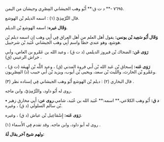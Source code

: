 ٧٦٩٥ -** د ت ق:** أَبُو وهب الجيشاني المِصْرِي وجيشان من اليمن.

قال التِّرْمِذِيّ (١) : اسمه الديلم بْن الهوشع.

**وَقَال غيره:** اسمه الهوشع بْن الديلم.

**وَقَال أَبُو سَعِيد بْن يونس:** يقول أهل العلم من أهل العراق فِي أَبِي وهب إن اسمه ديلم بْن هوشع، وهو عندي خطأ واسم أَبِي وهب الجيشاني عُبَيد بْن شرحبيل.

**رَوَى عَن:** الضحاك بْن فيروز الديلمي (د ت ق) ، وعبد الله بن عَمْرو بن العاص، وأبي خراش الرعيني (ق) .

**رَوَى عَنه:** إسحاق بْن عَبد الله بْن أَبي فروة المدني (ق) ، وعبد اللَّه بْن لَهِيعَة (ت ق) ، وعَمْرو بْن الحارث، والليث بْن سعد، ويحيى بْن أيوب، ويزيد بْن أَبي حبيب (د) المِصْرِيون.

قال البخاري (٢) : ديلم بْن الهوشع أَبُو وهب الجيشاني فِي إسناده نظر (٣) .

روى له أَبُو داود، والتِّرْمِذِيّ، وابن ماجه.

**• د ق:** أَبُو وهب الكلاعي،** اسمه:** عُبَيد الله بن عُبَيد، شامي.**روى عن:** أَبِي مخارق زهير بْن سالم السلولي (د ق) ، وغيره.

**رَوَى عَنه:** إِسْمَاعِيل بْن عياش (د ق) ، وغيره.

روى له أبو داود، وابن ماجه. وقد تقدم فِي الأَسماء (١) .

**ولهم شيخ آخر يقال لَهُ:**